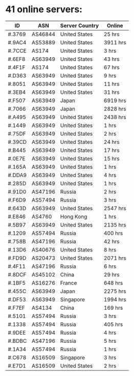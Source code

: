 # 41 online servers:

| ID | ASN | Server Country | Online |
| ------ | ------ | ------ | ------ |
| #.3769 | AS46844 | United States | 25 hrs |
| #.9AC4 | AS53889 | United States | 3911 hrs |
| #.7CCE | AS174 | United States | 3 hrs |
| #.6EF8 | AS63949 | United States | 43 hrs |
| #.4F1F | AS174 | United States | 67 hrs |
| #.D363 | AS63949 | United States | 9 hrs |
| #.8051 | AS63949 | United States | 11 hrs |
| #.3EB4 | AS63949 | United States | 31 hrs |
| #.F507 | AS63949 | Japan | 6919 hrs |
| #.7066 | AS63949 | Japan | 2828 hrs |
| #.A495 | AS63949 | United States | 2438 hrs |
| #.1449 | AS63949 | United States | 1 hrs |
| #.75DF | AS63949 | United States | 2 hrs |
| #.39CD | AS63949 | United States | 24 hrs |
| #.B445 | AS63949 | United States | 17 hrs |
| #.0E7E | AS63949 | United States | 15 hrs |
| #.165A | AS63949 | United States | 1 hrs |
| #.DDA9 | AS63949 | United States | 4 hrs |
| #.285D | AS63949 | United States | 1 hrs |
| #.91D0 | AS47196 | Russia | 2 hrs |
| #.F6D9 | AS57494 | Russia | 3 hrs |
| #.643D | AS63949 | United States | 2547 hrs |
| #.E846 | AS4760 | Hong Kong | 1 hrs |
| #.5B97 | AS63949 | United States | 2135 hrs |
| #.1209 | AS57494 | Russia | 400 hrs |
| #.758B | AS47196 | Russia | 42 hrs |
| #.13D6 | AS40676 | United States | 8 hrs |
| #.FD9D | AS20473 | United States | 2071 hrs |
| #.4F11 | AS47196 | Russia | 6 hrs |
| #.8DCF | AS45102 | China | 29 hrs |
| #.1BF5 | AS16276 | France | 648 hrs |
| #.455C | AS63949 | Japan | 2275 hrs |
| #.DF53 | AS63949 | Singapore | 1994 hrs |
| #.F7EF | AS4134 | China | 169 hrs |
| #.5101 | AS57494 | Russia | 3 hrs |
| #.1338 | AS57494 | Russia | 405 hrs |
| #.9DEE | AS57494 | Russia | 4 hrs |
| #.BDBC | AS47196 | Russia | 5 hrs |
| #.1A34 | AS57494 | Russia | 1 hrs |
| #.C678 | AS16509 | Singapore | 3 hrs |
| #.E7D1 | AS16509 | United States | 2 hrs |

